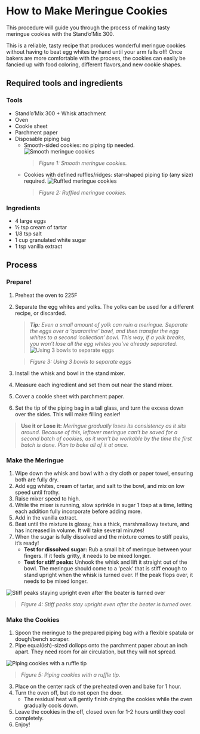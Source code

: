 # How to Make Meringue Cookies
This procedure will guide you through the process of making tasty meringue cookies with the Stand’o’Mix 300. 

This is a reliable, tasty recipe that produces wonderful meringue cookies without having to beat egg whites by hand until your arm falls off! Once bakers are more comfortable with the process, the cookies can easily be fancied up with food coloring, different flavors,and new cookie shapes.

## Required tools and ingredients
### Tools
- Stand’o’Mix 300 + Whisk attachment
- Oven
- Cookie sheet
- Parchment paper
- Disposable piping bag
  - Smooth-sided cookies: no piping tip needed.
![Smooth meringue cookies](<assets/images/screenshots/Meringue pics/Smooth meringue.png>)
    >*Figure 1: Smooth meringue cookies.*
  - Cookies with defined ruffles/ridges: star-shaped piping tip (any size) required.
![Ruffled meringue cookies](<assets/images/screenshots/Meringue pics/Ruffle meringue.png>)
    >*Figure 2: Ruffled meringue cookies.*

### Ingredients
- 4 large eggs
- ½ tsp cream of tartar
- 1/8 tsp salt
- 1 cup granulated white sugar
- 1 tsp vanilla extract

## Process

### Prepare!
1. Preheat the oven to 225F
2. Separate the egg whites and yolks. The yolks can be used for a different recipe, or discarded.
   > _**Tip:** Even a small amount of yolk can ruin a meringue. Separate the eggs over a ‘quarantine’ bowl, and then transfer the egg whites to a second ‘collection’ bowl. This way, if a yolk breaks, you won’t lose all the egg whites you’ve already separated._
![Using 3 bowls to separate eggs](<assets/images/screenshots/Meringue pics/Separating eggs.jpg>)

    >*Figure 3: Using 3 bowls to separate eggs*
3. Install the whisk and bowl in the stand mixer.
4. Measure each ingredient and set them out near the stand mixer.
5. Cover a cookie sheet with parchment paper.
6. Set the tip of the piping bag in a tall glass, and turn the excess down over the sides. This will make filling easier!

> **Use it or Lose it:** _Meringue gradually loses its consistency as it sits around. Because of this, leftover meringue can’t be saved for a second batch of cookies, as it won’t be workable by the time the first batch is done. Plan to bake all of it at once._

### Make the Meringue
1. Wipe down the whisk and bowl with a dry cloth or paper towel, ensuring both are fully dry.
2. Add egg whites, cream of tartar, and salt to the bowl, and mix on low speed until frothy.	
5. Raise mixer speed to high. 
4. While the mixer is running, slow sprinkle in sugar 1 tbsp at a time, letting each addition fully incorporate before adding more.
5. Add in the vanilla extract.
6. Beat until the mixture is glossy, has a thick, marshmallowy texture, and has increased in volume. It will take several minutes! 
7. When the sugar is fully dissolved and the mixture comes to stiff peaks, it’s ready!
    - **Test for dissolved sugar:** Rub a small bit of meringue between your fingers. If it feels gritty, it needs to be mixed longer.
    - **Test for stiff peaks:** Unhook the whisk and lift it straight out of the bowl. The meringue should come to a ‘peak’ that is stiff enough to stand upright when the whisk is turned over. If the peak flops over, it needs to be mixed longer.

![Stiff peaks staying upright even after the beater is turned over](<assets/images/screenshots/Meringue pics/Stiff peaks test.png>)
>*Figure 4: Stiff peaks stay upright even after the beater is turned over.*

### Make the Cookies
1. Spoon the meringue to the prepared piping bag with a flexible spatula or dough/bench scraper.
2. Pipe equal(ish)-sized dollops onto the parchment paper about an inch apart. They need room for air circulation, but they will not spread.

![Piping cookies with a ruffle tip](<assets/images/screenshots/Meringue pics/Piping meringue.png>)
>*Figure 5: Piping cookies with a ruffle tip.*

3. Place on the center rack of the preheated oven and bake for 1 hour.
4. Turn the oven off, but do not open the door. 
   - The residual heat will gently finish drying the cookies while the oven gradually cools down.
5. Leave the cookies in the off, closed oven for 1-2 hours until they cool completely.
6. Enjoy!
